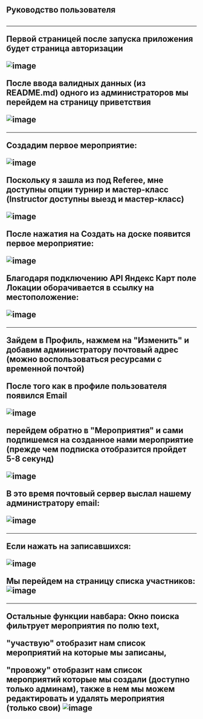 <h2>Руководство пользователя<h2>
<hr>
Первой страницей после запуска приложения будет страница авторизации

![image](https://github.com/VeronikaOxyt/sber-diplom/assets/132338823/acb0e122-113d-40d5-80b1-f817fbe812c6)

После ввода валидных данных (из README.md) одного из администраторов мы перейдем на страницу приветствия

![image](https://github.com/VeronikaOxyt/sber-diplom/assets/132338823/2fb589de-1d03-4782-8456-0fdbc11049f5)

<hr>

Создадим первое мероприятие: 

![image](https://github.com/VeronikaOxyt/sber-diplom/assets/132338823/3279d423-b212-4dac-98b4-9ff18df2e89f)

Поскольку я зашла из под Referee, мне доступны опции турнир и мастер-класс (Instructor доступны выезд и мастер-класс)

![image](https://github.com/VeronikaOxyt/sber-diplom/assets/132338823/d1fc1a18-6449-4fcc-a732-af33ab347521)

После нажатия на Создать на доске появится первое мероприятие:

![image](https://github.com/VeronikaOxyt/sber-diplom/assets/132338823/55de08ca-c213-4d87-bece-8a72c97c8a00)

Благодаря подключению API Яндекс Карт поле Локации оборачивается в ссылку на местоположение:

![image](https://github.com/VeronikaOxyt/sber-diplom/assets/132338823/45df9c64-7dcc-41b6-aa1c-e74ef1dc7c3e)

<hr>

Зайдем в Профиль, нажмем на "Изменить" и добавим администратору почтовый адрес (можно воспользоваться ресурсами с временной почтой)

После того как в профиле пользователя появился Email

![image](https://github.com/VeronikaOxyt/sber-diplom/assets/132338823/95578f86-176a-4410-b06a-aa7231e84893)

 перейдем обратно в "Мероприятия" и сами подпишемся на созданное нами мероприятие (прежде чем подписка отобразится пройдет 5-8 секунд) 

![image](https://github.com/VeronikaOxyt/sber-diplom/assets/132338823/0b5cf6fc-4d2e-4967-9400-5b7a28a28cfa)

В это время почтовый сервер выслал нашему администратору email:

![image](https://github.com/VeronikaOxyt/sber-diplom/assets/132338823/fdde2fb0-f613-4ecd-896f-283a4d809362)

<hr>

Если нажать на записавшихся:

![image](https://github.com/VeronikaOxyt/sber-diplom/assets/132338823/0e9eceb4-8e17-4069-befa-36acb8abc8fe)

Мы перейдем на страницу списка участников:
![image](https://github.com/VeronikaOxyt/sber-diplom/assets/132338823/c74f9e58-bdbc-48a4-a9cd-5852f7fd1a4a)

<hr>

Остальные функции навбара: Окно поиска фильтрует мероприятия по полю text, 

"участвую" отобразит нам список мероприятий на которые мы записаны,

"провожу" отобразит нам список мероприятий которые мы создали (доступно только админам),
также в нем мы можем редактировать и удалять мероприятия (только свои)
![image](https://github.com/VeronikaOxyt/sber-diplom/assets/132338823/f11d8575-2215-4310-88f4-90c5aa344496)











